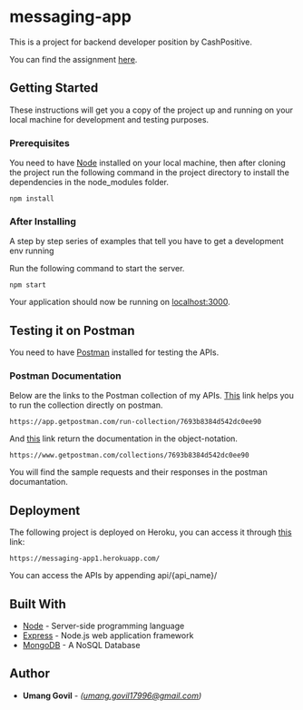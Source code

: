 # messaging-app

This is a project for backend developer position by CashPositive. 

You can find the assignment [here](https://github.com/umang-govil/messaging-app/blob/master/NodeJS%20Assignment%20-%20Messaging.pdf).

## Getting Started

These instructions will get you a copy of the project up and running on your local machine for development and testing purposes.

### Prerequisites

You need to have [Node](https://nodejs.org/en/) installed on your local machine, then after cloning the project run the following command in the project directory to install the dependencies in the node_modules folder.  

```
npm install
```

### After Installing

A step by step series of examples that tell you have to get a development env running

Run the following command to start the server. 

```
npm start
```
Your application  should now be running on [localhost:3000](http://localhost:3000/).

## Testing it on Postman

You need to have [Postman](https://chrome.google.com/webstore/detail/postman/fhbjgbiflinjbdggehcddcbncdddomop?hl=en) installed for testing the APIs.

### Postman Documentation

Below are the links to the Postman collection of my APIs. [This](https://app.getpostman.com/run-collection/7693b8384d542dc0ee90) link helps you to run the collection directly on postman.

```
https://app.getpostman.com/run-collection/7693b8384d542dc0ee90
```
And [this](https://www.getpostman.com/collections/7693b8384d542dc0ee90) link return the documentation in the object-notation.

```
https://www.getpostman.com/collections/7693b8384d542dc0ee90
```
You will find the sample requests and their responses in the postman documantation.

## Deployment

The following project is deployed on Heroku, you can access it through [this](https://messaging-app1.herokuapp.com/) link:

```
https://messaging-app1.herokuapp.com/
```
You can access the APIs by appending api/{api_name}/

## Built With

* [Node](https://nodejs.org/en/) - Server-side programming language
* [Express](https://expressjs.com/) - Node.js web application framework
* [MongoDB](https://www.mongodb.com/) - A NoSQL Database 

## Author

* **Umang Govil** - *(umang.govil17996@gmail.com)*
